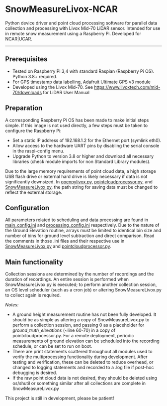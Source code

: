 # SnowMeasureLivox-NCAR
Python device driver and point cloud processing software for parallel data collection and processing with Livox Mid-70 LiDAR sensor. Intended for use in remote snow measurement using a Raspberry Pi. Developed for NCAR|UCAR.

<hr>

## Prerequisites
* Tested on Raspberry Pi 3,4 with standard Raspian (Raspberry Pi OS). Python 3.8+ required.
* For GPS timestamp data labelling, Adafruit Ultimate GPS v3 module
* Developed using the Livox Mid-70. See https://www.livoxtech.com/mid-70/downloads for LiDAR User Manual 

## Preparation
A corresponding Raspberry Pi OS has been made to make initial steps simple. If this image is not used directly, a few steps must be taken to configure the Raspberry Pi:
- Set a static IP address of 192.168.1.2 for the Ethernet port (symlink eth0).
- Allow access to the hardware UART pins by disabling the serial console in the raspi-config menu.
- Upgrade Python to version 3.8 or higher and download all necessary libraries (check module imports for non Standard Library modules).

Due to the large memory requirements of point cloud data, a high storage USB flash drive or external hard drive is likely necessary if data is not significantly downsized. In [openpylivox.py](./src/openpylivox.py), [pointcloudprocessor.py](./src/pointcloudprocessor.py), and [SnowMeasureLivox.py](./SnowMeasureLivox.py), the path string for saving data must be changed to reflect the external storage.

## Configuration
All parameters related to scheduling and data processing are found in [main_config.ini](./config/main_config.ini) and [processing_config.ini](./config/processing_config.ini) respectively. Due to the nature of the Ground Elevation routine, arrays must be limited to identical bin size and number of bins for ground level subtraction and direct comparison. Read the comments in those .ini files and their respective use in [SnowMeasureLivox.py](./SnowMeasureLivox.py) and
[pointcloudprocessor.py](./src/pointcloudprocessor.py).

## Main functionality
Collection sessions are determined by the number of recordings and the duration of recordings. An entire session is performed when SnowMeasureLivox.py is executed; to perform another collection session, an OS level scheduler (such as a cron job) or altering SnowMeasureLivox.py to collect again is required.

*Notes:*
- A ground height measurement routine has not been fully developed. It should be as simple as altering a copy of SnowMeasureLivox.py to perform a collection session, and passing 0 as a placeholder for *ground_truth_elevations* (~line 60-70) in a copy of pointcloudprocessor.py. For a remote deployment, periodic measurements of ground elevation can be scheduled into the recording schedule, or can be set to run on boot.
- There are print statements scattered throughout all modules used to verify the multiprocessing functionality during development. After testing and verification, these can be deleted to reduce overhead, or changed to logging statements and recorded to a .log file if post-hoc debugging is desired.
- If the raw point cloud data is not desired, they should be deleted using os/shutil or something similar after all collections are complete in SnowMeasureLivox.py

This project is still in development, please be patient!
